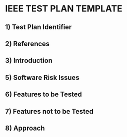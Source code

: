 # IEEE TEST PLAN TEMPLATE

## 1) Test Plan Identifier 
## 2) References 
## 3) Introduction 
## 5) Software Risk Issues 
## 6) Features to be Tested 
## 7) Features not to be Tested 
## 8) Approach 
